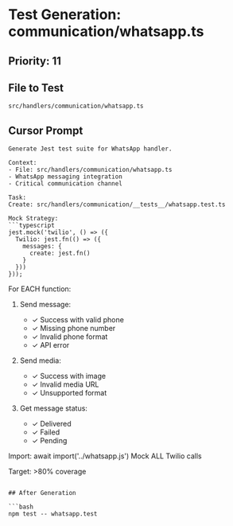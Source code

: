 # Test Generation: communication/whatsapp.ts

## Priority: 11

## File to Test
`src/handlers/communication/whatsapp.ts`

## Cursor Prompt

```
Generate Jest test suite for WhatsApp handler.

Context:
- File: src/handlers/communication/whatsapp.ts
- WhatsApp messaging integration
- Critical communication channel

Task:
Create: src/handlers/communication/__tests__/whatsapp.test.ts

Mock Strategy:
```typescript
jest.mock('twilio', () => ({
  Twilio: jest.fn(() => ({
    messages: {
      create: jest.fn()
    }
  }))
}));
```

For EACH function:
1. Send message:
   - ✓ Success with valid phone
   - ✓ Missing phone number
   - ✓ Invalid phone format
   - ✓ API error

2. Send media:
   - ✓ Success with image
   - ✓ Invalid media URL
   - ✓ Unsupported format

3. Get message status:
   - ✓ Delivered
   - ✓ Failed
   - ✓ Pending

Import: await import('../whatsapp.js')
Mock ALL Twilio calls

Target: >80% coverage
```

## After Generation

```bash
npm test -- whatsapp.test
```
